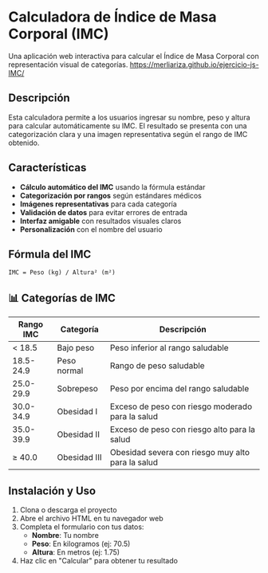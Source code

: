 #  Calculadora de Índice de Masa Corporal (IMC)

Una aplicación web interactiva para calcular el Índice de Masa Corporal con representación visual de categorías.
https://merliariza.github.io/ejercicio-js-IMC/

##  Descripción

Esta calculadora permite a los usuarios ingresar su nombre, peso y altura para calcular automáticamente su IMC. El resultado se presenta con una categorización clara y una imagen representativa según el rango de IMC obtenido.

##  Características

- **Cálculo automático del IMC** usando la fórmula estándar
- **Categorización por rangos** según estándares médicos
- **Imágenes representativas** para cada categoría
- **Validación de datos** para evitar errores de entrada
- **Interfaz amigable** con resultados visuales claros
- **Personalización** con el nombre del usuario

##  Fórmula del IMC

```
IMC = Peso (kg) / Altura² (m²)
```

## 📊 Categorías de IMC

| Rango IMC | Categoría    | Descripción                                          |
| --------- | ------------ | ---------------------------------------------------- |
| < 18.5    | Bajo peso    | Peso inferior al rango saludable                     |
| 18.5-24.9 | Peso normal  | Rango de peso saludable                              |
| 25.0-29.9 | Sobrepeso    | Peso por encima del rango saludable                  |
| 30.0-34.9 | Obesidad I   | Exceso de peso con riesgo moderado para la salud     |
| 35.0-39.9 | Obesidad II  | Exceso de peso con riesgo alto para la salud         |
| ≥ 40.0    | Obesidad III | Obesidad severa con riesgo muy alto para la salud    |

##  Instalación y Uso

1. Clona o descarga el proyecto
2. Abre el archivo HTML en tu navegador web
3. Completa el formulario con tus datos:
   - **Nombre**: Tu nombre 
   - **Peso**: En kilogramos (ej: 70.5)
   - **Altura**: En metros (ej: 1.75)
4. Haz clic en "Calcular" para obtener tu resultado
